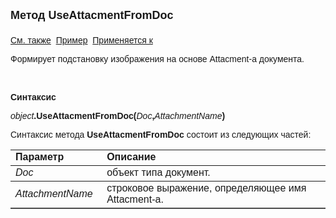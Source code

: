 <html>
<head>
<title>TemplateSubstitutionImage\UseAttacmentFromDoc</title>
<style type="text/css">
.auto-style1 {
	text-decoration: underline;
}
</style>
</head>

<body>

<p><strong><font size="4" face="Arial">Метод UseAttacmentFromDoc<br>
<br>
</font></strong><font face="Arial"><span class="auto-style1">См. также</span>&nbsp;
<u>Пример</u>&nbsp; <a href="../TemplateSubstitutionImage.html">Применяется к</a></font></p>

<p class="label"><font face="Arial">Формирует подстановку изображения на основе 
Attacment-а документа.</font></p>

<p class="label">&nbsp;</p>

<p class="label"><font face="Arial"><b>Синтаксис</b></font></p>

<p><font face="Arial"><em>object</em><strong>.UseAttacmentFromDoc(</strong><em>Doc</em><strong>,</strong><em>AttachmentName</em><strong>)</strong></font></p>

<p><font face="Arial">Синтаксис метода <strong>UseAttacmentFromDoc </strong>состоит из следующих частей:</font></p>

<table border="1" cellPadding="5" cols="2" frame="below" rules="rows">
<TBODY>
  <tr vAlign="top">
    <td class="label" width="29%"><font face="Arial"><b>Параметр</b></font></td>
    <td class="label" width="71%"><font face="Arial"><strong>Описание</strong></font></td>
  </tr>
  <tr>
    <td width="29%"><font face="Arial"><em>Doc</em></font></td>
    <td width="71%"><font face="Arial">объект типа документ.</font></td>
  </tr>
    <tr>
    <td width="29%"><font face="Arial"><em>AttachmentName</em></font></td>
    <td width="71%"><font face="Arial">строковое выражение, определяющее 
	имя Attacment-а.</font></td>
    </tr>
  </table>
</body>
</html>
